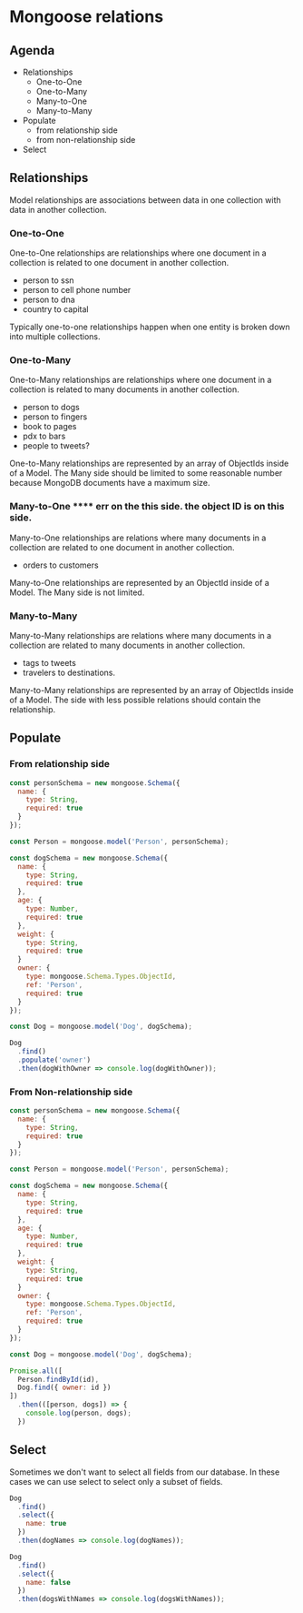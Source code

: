 
# Mongoose relations

## Agenda

* Relationships
  * One-to-One
  * One-to-Many
  * Many-to-One
  * Many-to-Many
* Populate
  * from relationship side
  * from non-relationship side
* Select

## Relationships

Model relationships are associations between data in one collection
with data in another collection.

### One-to-One

One-to-One relationships are relationships where one document in
a collection is related to one document in another collection.

* person to ssn
* person to cell phone number
* person to dna
* country to capital

Typically one-to-one relationships happen when one entity is
broken down into multiple collections.

### One-to-Many

One-to-Many relationships are relationships where one document in
a collection is related to many documents in another collection.

* person to dogs
* person to fingers
* book to pages
* pdx to bars
* people to tweets? 

One-to-Many relationships are represented by an array of ObjectIds
inside of a Model. The Many side should be limited to some reasonable
number because MongoDB documents have a maximum size.

### Many-to-One **** err on the this side. the object ID is on this side. 

Many-to-One relationships are relations where many documents in a
collection are related to one document in another collection.

* orders to customers

Many-to-One relationships are represented by an ObjectId inside of
a Model. The Many side is not limited.

### Many-to-Many

Many-to-Many relationships are relations where many documents in
a collection are related to many documents in another collection.

* tags to tweets
* travelers to destinations. 

Many-to-Many relationships are represented by an array of ObjectIds
inside of a Model. The side with less possible relations should
contain the relationship.

## Populate

### From relationship side

```js
const personSchema = new mongoose.Schema({
  name: {
    type: String,
    required: true
  }
});

const Person = mongoose.model('Person', personSchema);

const dogSchema = new mongoose.Schema({
  name: {
    type: String,
    required: true
  },
  age: {
    type: Number,
    required: true
  },
  weight: {
    type: String,
    required: true
  }
  owner: {
    type: mongoose.Schema.Types.ObjectId,
    ref: 'Person',
    required: true
  }
});

const Dog = mongoose.model('Dog', dogSchema);

Dog
  .find()
  .populate('owner')
  .then(dogWithOwner => console.log(dogWithOwner));
```

### From Non-relationship side

```js
const personSchema = new mongoose.Schema({
  name: {
    type: String,
    required: true
  }
});

const Person = mongoose.model('Person', personSchema);

const dogSchema = new mongoose.Schema({
  name: {
    type: String,
    required: true
  },
  age: {
    type: Number,
    required: true
  },
  weight: {
    type: String,
    required: true
  }
  owner: {
    type: mongoose.Schema.Types.ObjectId,
    ref: 'Person',
    required: true
  }
});

const Dog = mongoose.model('Dog', dogSchema);

Promise.all([
  Person.findById(id),
  Dog.find({ owner: id })
])
  .then(([person, dogs]) => {
    console.log(person, dogs);
  })
```

## Select

Sometimes we don't want to select all fields from our database.
In these cases we can use select to select only a subset of fields.

```js
Dog
  .find()
  .select({
    name: true
  })
  .then(dogNames => console.log(dogNames));

Dog
  .find()
  .select({
    name: false
  })
  .then(dogsWithNames => console.log(dogsWithNames));
```
